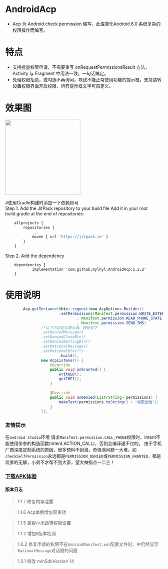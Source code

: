 # AndroidAcp
 * Acp 为 Android check permission 缩写，此库简化Android 6.0 系统复杂的权限操作而编写。

# 特点
 * 支持批量权限申请，不需要重写 onRequestPermissionsResult 方法，Activity 与 Fragment 中用法一致，一句话搞定。
 * 处理权限拒绝，或勾选不再询问，导致不能正常使用功能的提示框，支持跳转设置权限界面开启权限，所有提示框文字可自定义。  

# 效果图
<img src="preview/gif.gif" width="240px"/>

#使用Gradle构建时添加一下依赖即可  
Step 1. Add the JitPack repository to your build file
Add it in your root build.gradle at the end of repositories:
```javascript
	allprojects {
		repositories {
			...
			maven { url 'https://jitpack.io' }
		}
	}
```
Step 2. Add the dependency
```
	dependencies {
	        implementation 'com.github.mylhyl:AndroidAcp:1.2.2'
	}
```

# 使用说明
```java
        Acp.getInstance(this).request(new AcpOptions.Builder()
                        .setPermissions(Manifest.permission.WRITE_EXTERNAL_STORAGE
                                , Manifest.permission.READ_PHONE_STATE
                                , Manifest.permission.SEND_SMS)
                /*以下为自定义提示语、按钮文字
                .setDeniedMessage()
                .setDeniedCloseBtn()
                .setDeniedSettingBtn()
                .setRationalMessage()
                .setRationalBtn()*/
                        .build(),
                new AcpListener() {
                    @Override
                    public void onGranted() {
                        writeSD();
                        getIMEI();
                    }

                    @Override
                    public void onDenied(List<String> permissions) {
                        makeText(permissions.toString() + "权限拒绝");
                    }
                });
```
### 友情提示
在`android studio`环境 请求`Manifest.permission.CALL_PHONE`权限时，Intent不能使用带参的构造函数(Intent.ACTION_CALL)，否则会编译通不过的。
由于手机厂商深度定制系统的原因，很多预料不到滴，奇怪滴问题一大堆，如`checkSelfPermission`永远都是`PERMISSION_DENIED`或`PERMISSION_GRANTED`，都是坑爹的无解，小弟不才帮不到大家，望大神指点一二三！

### [下载APK体验](/preview/sample-debug.apk)

#### 版本日志
> 1.1.7 修复内存泄露

> 1.1.6 Acp单例增加双重锁

> 1.1.5 兼容小米跳转权限设置

> 1.1.2 增加`M`版本检测

> 1.0.2 修复申请的权限不在`AndroidManifest.xml`配置文件时，中仍然显示`RationalMessage`对话框的问题

> 1.0.1 修改 minSdkVersion 14
